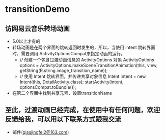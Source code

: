 # transitionDemo
## 访网易云音乐转场动画
* 5.0以上才有的
* 转场动画是在两个界面的跳转返回时发生的，所以，当使用 intent 跳转界面时，需要调用 ActivityOptionsCompat来指定动画的运行。
    *  // 创建一个包含过渡动画信息的 ActivityOptions 对象
ActivityOptions options = ActivityOptions.makeSceneTransitionAnimation(this, view, getString(R.string.image_transition_name));
    *  // 使用 Intent 跳转界面，并传递共享对象信息
Intent intent = new Intent(this, DetailActivity.class);
startActivity(intent, optionsCompat.toBundle());
* 在第二个界面中找到共享元素，设置transitionName
## 至此，过渡动画已经完成，在使用中有任何问题，欢迎反馈给我，可以用以下联系方式跟我交流
* 邮件(qiaojingfei2@163.com)

